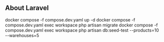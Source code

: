 

## About Laravel

docker compose -f compose.dev.yaml up -d
docker compose -f compose.dev.yaml exec workspace php artisan migrate
docker compose -f compose.dev.yaml exec workspace php artisan db:seed-test --products=10 --warehouses=5


